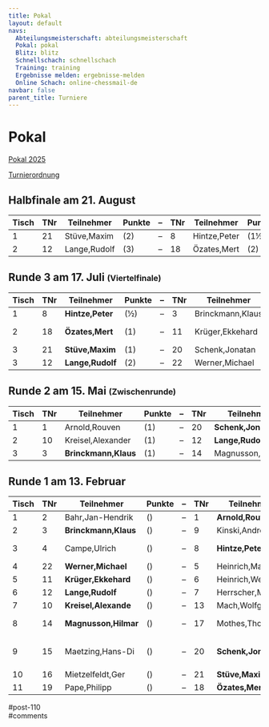 ```yaml
---
title: Pokal 
layout: default
navs:
  Abteilungsmeisterschaft: abteilungsmeisterschaft
  Pokal: pokal
  Blitz: blitz
  Schnellschach: schnellschach
  Training: training
  Ergebnisse melden: ergebnisse-melden
  Online Schach: online-chessmail-de
navbar: false
parent_title: Turniere
---
```

<div class="post-110 page type-page status-publish hentry" id="post-110">
<h1 class="entry-title">Pokal</h1>
<div class="entry-content">
<p><a href="https://www.narva-schach.de/wordpress/wp-content/uploads/2024/12/Pokal-2025.pdf">Pokal 2025</a></p>
<p><a href="https://www.narva-schach.de/wordpress/wp-content/uploads/2020/01/Turnierordnung.pdf">Turnierordnung</a></p>
<h2>Halbfinale am 21. August</h2>
<table class="clean swiss footable">
<thead>
<tr>
<th>Tisch</th>
<th>TNr</th>
<th>Teilnehmer</th>
<th>Punkte</th>
<th>–</th>
<th>TNr</th>
<th>Teilnehmer</th>
<th>Punkte</th>
<th>Ergebnis</th>
<th>Blitz</th>
</tr>
</thead>
<tbody>
<tr>
<td>1</td>
<td>21</td>
<td>Stüve,Maxim</td>
<td>(2)</td>
<td>–</td>
<td>8</td>
<td>Hintze,Peter</td>
<td>(1½)</td>
<td></td>
<td></td>
</tr>
<tr>
<td>2</td>
<td>12</td>
<td>Lange,Rudolf</td>
<td>(3)</td>
<td>–</td>
<td>18</td>
<td>Özates,Mert</td>
<td>(2)</td>
<td></td>
<td></td>
</tr>
</tbody>
</table>
<h2>Runde 3 am 17. Juli <span style="font-size: 12pt;">(Viertelfinale)</span></h2>
<table class="clean swiss footable">
<thead>
<tr>
<th>Tisch</th>
<th>TNr</th>
<th>Teilnehmer</th>
<th>Punkte</th>
<th>–</th>
<th>TNr</th>
<th>Teilnehmer</th>
<th>Punkte</th>
<th>Ergebnis</th>
<th>Blitz</th>
</tr>
</thead>
<tbody>
<tr>
<td>1</td>
<td>8</td>
<td><strong>Hintze,Peter</strong></td>
<td>(½)</td>
<td>–</td>
<td>3</td>
<td>Brinckmann,Klaus</td>
<td>(2)</td>
<td>+ : –</td>
<td></td>
</tr>
<tr>
<td>2</td>
<td>18</td>
<td><strong>Özates,Mert</strong></td>
<td>(1)</td>
<td>–</td>
<td>11</td>
<td>Krüger,Ekkehard</td>
<td>(1)</td>
<td>½ – ½</td>
<td>1½ – ½</td>
</tr>
<tr>
<td>3</td>
<td>21</td>
<td><strong>Stüve,Maxim</strong></td>
<td>(1)</td>
<td>–</td>
<td>20</td>
<td>Schenk,Jonatan</td>
<td>(1½)</td>
<td>1 – 0</td>
<td></td>
</tr>
<tr>
<td>3</td>
<td>12</td>
<td><strong>Lange,Rudolf</strong></td>
<td>(2)</td>
<td>–</td>
<td>22</td>
<td>Werner,Michael</td>
<td>(1)</td>
<td>1 – 0</td>
<td></td>
</tr>
</tbody>
</table>
<h2>Runde 2 am 15. Mai <span style="font-size: 12pt;">(Zwischenrunde)</span></h2>
<table class="clean swiss footable">
<thead>
<tr>
<th>Tisch</th>
<th>TNr</th>
<th>Teilnehmer</th>
<th>Punkte</th>
<th>–</th>
<th>TNr</th>
<th>Teilnehmer</th>
<th>Punkte</th>
<th>Ergebnis</th>
<th>Blitz</th>
</tr>
</thead>
<tbody>
<tr>
<td>1</td>
<td>1</td>
<td>Arnold,Rouven</td>
<td>(1)</td>
<td>–</td>
<td>20</td>
<td><strong>Schenk,Jonatan</strong></td>
<td>(½)</td>
<td>– – +</td>
<td></td>
</tr>
<tr>
<td>2</td>
<td>10</td>
<td>Kreisel,Alexander</td>
<td>(1)</td>
<td>–</td>
<td>12</td>
<td><strong>Lange,Rudolf</strong></td>
<td>(1)</td>
<td>0 – 1</td>
<td></td>
</tr>
<tr>
<td>3</td>
<td>3</td>
<td><strong>Brinckmann,Klaus</strong></td>
<td>(1)</td>
<td>–</td>
<td>14</td>
<td>Magnusson,Hilmar</td>
<td>(½)</td>
<td>1 – 0</td>
<td></td>
</tr>
</tbody>
</table>
<h2>Runde 1 am 13. Februar</h2>
<table class="clean swiss footable">
<thead>
<tr>
<th>Tisch</th>
<th>TNr</th>
<th>Teilnehmer</th>
<th>Punkte</th>
<th>–</th>
<th>TNr</th>
<th>Teilnehmer</th>
<th>Punkte</th>
<th>Ergebnis</th>
<th>Blitz</th>
</tr>
</thead>
<tbody>
<tr>
<td>1</td>
<td>2</td>
<td>Bahr,Jan-Hendrik</td>
<td>()</td>
<td>–</td>
<td>1</td>
<td><strong>Arnold,Rouven</strong></td>
<td>()</td>
<td>0 – 1</td>
<td></td>
</tr>
<tr>
<td>2</td>
<td>3</td>
<td><strong>Brinckmann,Klaus</strong></td>
<td>()</td>
<td>–</td>
<td>9</td>
<td>Kinski,Andreas</td>
<td>()</td>
<td>+ – –</td>
<td></td>
</tr>
<tr>
<td>3</td>
<td>4</td>
<td>Campe,Ulrich</td>
<td>()</td>
<td>–</td>
<td>8</td>
<td><strong>Hintze,Peter</strong></td>
<td>()</td>
<td>½ – ½</td>
<td style="text-align: center;">0 – 2</td>
</tr>
<tr>
<td>4</td>
<td>22</td>
<td><strong>Werner,Michael</strong></td>
<td>()</td>
<td>–</td>
<td>5</td>
<td>Heinrich,Manfred</td>
<td>()</td>
<td>1 – 0</td>
<td style="text-align: center;"></td>
</tr>
<tr>
<td>5</td>
<td>11</td>
<td><strong>Krüger,Ekkehard</strong></td>
<td>()</td>
<td>–</td>
<td>6</td>
<td>Heinrich,Wesko</td>
<td>()</td>
<td>1 – 0</td>
<td style="text-align: center;"></td>
</tr>
<tr>
<td>6</td>
<td>12</td>
<td><strong>Lange,Rudolf</strong></td>
<td>()</td>
<td>–</td>
<td>7</td>
<td>Herrscher,Michae</td>
<td>()</td>
<td>1 – 0</td>
<td style="text-align: center;"></td>
</tr>
<tr>
<td>7</td>
<td>10</td>
<td><strong>Kreisel,Alexande</strong></td>
<td>()</td>
<td>–</td>
<td>13</td>
<td>Mach,Wolfgang</td>
<td>()</td>
<td>1 – 0</td>
<td style="text-align: center;"></td>
</tr>
<tr>
<td>8</td>
<td>14</td>
<td><strong>Magnusson,Hilmar</strong></td>
<td>()</td>
<td>–</td>
<td>17</td>
<td>Mothes,Thomas</td>
<td>()</td>
<td>½ – ½</td>
<td style="text-align: center;">2 – 0</td>
</tr>
<tr>
<td>9</td>
<td>15</td>
<td>Maetzing,Hans-Di</td>
<td>()</td>
<td>–</td>
<td>20</td>
<td><strong>Schenk,Jonatan</strong></td>
<td>()</td>
<td>½ – ½</td>
<td style="text-align: center;">1½ – 2½</td>
</tr>
<tr>
<td>10</td>
<td>16</td>
<td>Mietzelfeldt,Ger</td>
<td>()</td>
<td>–</td>
<td>21</td>
<td><strong>Stüve,Maxim</strong></td>
<td>()</td>
<td>0 – 1</td>
<td></td>
</tr>
<tr>
<td>11</td>
<td>19</td>
<td>Pape,Philipp</td>
<td>()</td>
<td>–</td>
<td>18</td>
<td><strong>Özates,Mert</strong></td>
<td>()</td>
<td>0 – 1</td>
<td></td>
</tr>
</tbody>
</table>
</div><!-- .entry-content -->
</div> #post-110 
<div id="comments">
</div> #comments 
